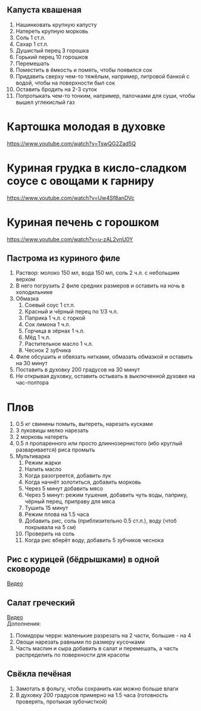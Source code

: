 ## Капуста квашеная
1. Нашинковать крупную капусту
1. Натереть крупную морковь
1. Соль 1 ст.л.
1. Сахар 1 ст.л.
1. Душистый перец 3 горошка
1. Горький перец 10 горошков
1. Перемешать
1. Поместить в ёмкость и помять, чтобы появился сок
1. Придавить сверху чем-то тяжёлым, например, литровой банкой с водой, чтобы на поверхности был сок
1. Оставить бродить на 2-3 суток
1. Попротыкать чем-то тонким, например, палочками для суши, чтобы вышел углекислый газ

# Картошка молодая в духовке
https://www.youtube.com/watch?v=TswQG2Zad5Q

# Куриная грудка в кисло-сладком соусе с овощами к гарниру
https://www.youtube.com/watch?v=Uw4Sf8anDVc

# Куриная печень с горошком
https://www.youtube.com/watch?v=u-zAL2vnU0Y

## Пастрома из куриного филе
1. Раствор: молоко 150 мл, вода 150 мл, соль 2 ч.л. с небольшим верхом
1. В него погрузить 2 филе средних размеров и оставить на ночь в холодильнике
1. Обмазка
	1. Соевый соус 1 ст.л.
	1. Красный и чёрный перец по 1/3 ч.л.
	1. Паприка 1 ч.л. с горкой
	1. Сок лимона 1 ч.л.
	1. Горчица в зёрнах 1 ч.л.
	1. Мёд 1 ч.л.
	1. Растительное масло 1 ч.л.
	1. Чеснок 2 зубчика
1. Филе обсушить и обвязать нитками, обмазать обмазкой и оставить на 30 минут
1. Поставить в духовку 200 градусов на 30 минут
1. Не открывая духовку, оставить остывать в выключенной духовке на час-полтора

# Плов
1. 0.5 кг свинины помыть, вытереть, нарезать кусками
1. 3 луковицы мелко нарезать
1. 2 морковь натереть
1. 0.5 л пропаренного или просто длиннозернистого (ибо круглый разваривается) риса промыть
1. Мультиварка
	1. Режим жарки
	1. Налить масло
	1. Когда разогреется, добавить лук
	1. Когда начнёт золотиться, добавить морковь
	1. Через 5 минут добавить мясо
	1. Через 5 минут: режим тушения, добавить чуть воды, паприку, чёрный перец, приправу для мяса
	1. Тушить 15 минут
	1. Режим плова на 1.5 часа
	1. Добавить рис, соль (приблизительно 0.5 ст.л.), воду (чтоб покрывала на 5 см)
	1. Проверить на соль
	1. Когда рис вберёт воду, добавить 5 зубчиков чеснока

## Рис с курицей (бёдрышками) в одной сковороде
[Видео](https://www.youtube.com/watch?v=_mvbAS6Vc8I)

## Салат греческий
[Видео](https://www.youtube.com/watch?v=jrhXYHGJWOM)  
Дополнения:
1. Помидоры черри: маленькие разрезать на 2 части, большие - на 4
1. Овощи нарезать равными по размеру кусочками
1. Часть маслин и сыра добавить в салат и перемешать, а часть распределить по поверхности для красоты

## Свёкла печёная
1. Замотать в фольгу, чтобы сохранить как можно больше влаги
1. В духовку 200 градусов примерно на 1.5 часа (готовность проверять, протыкая зубочисткой)
